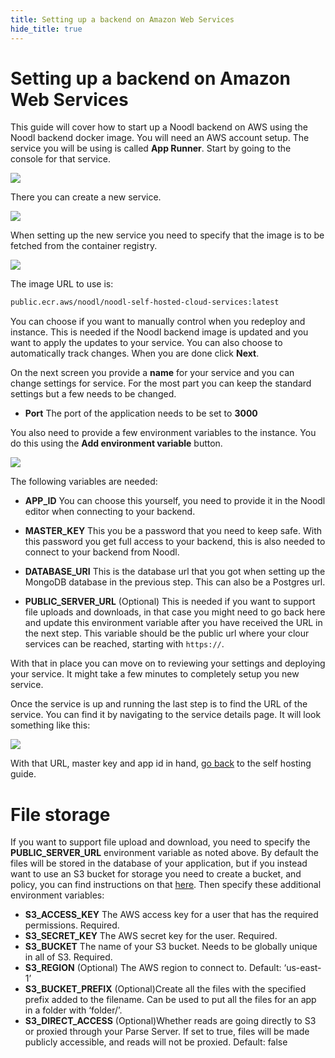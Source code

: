 ```yaml
---
title: Setting up a backend on Amazon Web Services
hide_title: true
---
```


# Setting up a backend on Amazon Web Services

This guide will cover how to start up a Noodl backend on AWS using the Noodl backend docker image. You will need an AWS account setup. The service you will be using is called **App Runner**. Start by going to the console for that service.

<div className="ndl-image-with-background xl">

![](/docs/guides/deploy/using-an-external-backend/aws-1.png)

</div>

There you can create a new service.

<div className="ndl-image-with-background m">

![](/docs/guides/deploy/using-an-external-backend/aws-2.png)

</div>

When setting up the new service you need to specify that the image is to be fetched from the container registry.

<div className="ndl-image-with-background xl">

![](/docs/guides/deploy/using-an-external-backend/aws-3.png)

</div>

The image URL to use is:

```bash
public.ecr.aws/noodl/noodl-self-hosted-cloud-services:latest
```

You can choose if you want to manually control when you redeploy and instance. This is needed if the Noodl backend image is updated and you want to apply the updates to your service. You can also choose to automatically track changes. When you are done click **Next**.

On the next screen you provide a **name** for your service and you can change settings for service. For the most part you can keep the standard settings but a few needs to be changed.

- **Port** The port of the application needs to be set to **3000**

You also need to provide a few environment variables to the instance. You do this using the **Add environment variable** button.

<div className="ndl-image-with-background xl">

![](/docs/guides/deploy/using-an-external-backend/aws-4.png)

</div>

The following variables are needed:

- **APP_ID** You can choose this yourself, you need to provide it in the Noodl editor when connecting to your backend.
- **MASTER_KEY** This you be a password that you need to keep safe. With this password you get full access to your backend, this is also needed to connect to your backend from Noodl.
- **DATABASE_URI** This is the database url that you got when setting up the MongoDB database in the previous step. This can also be a Postgres url.

- **PUBLIC_SERVER_URL** (Optional) This is needed if you want to support file uploads and downloads, in that case you might need to go back here and update this environment variable after you have received the URL in the next step. This variable should be the public url where your clour services can be reached, starting with `https://`.

With that in place you can move on to reviewing your settings and deploying your service. It might take a few minutes to completely setup you new service.

Once the service is up and running the last step is to find the URL of the service. You can find it by navigating to the service details page. It will look something like this:

<div className="ndl-image-with-background l">

![](/docs/guides/deploy/using-an-external-backend/aws-5.png)

</div>

With that URL, master key and app id in hand, [go back](/docs/guides/deploy/using-an-external-backend#connect-your-application-to-the-self-hosted-backend) to the self hosting guide.

# File storage

If you want to support file upload and download, you need to specify the **PUBLIC_SERVER_URL** environment variable as noted above. By default the files will be stored in the database of your application, but if you instead want to use an S3 bucket for storage you need to create a bucket, and policy, you can find instructions on that [here](http://docs.parseplatform.org/parse-server/guide/#configuring-s3adapter). Then specify these additional environment variables:

- **S3_ACCESS_KEY** The AWS access key for a user that has the required permissions. Required.
- **S3_SECRET_KEY** The AWS secret key for the user. Required.
- **S3_BUCKET** The name of your S3 bucket. Needs to be globally unique in all of S3. Required.
- **S3_REGION** (Optional) The AWS region to connect to. Default: ‘us-east-1’
- **S3_BUCKET_PREFIX** (Optional)Create all the files with the specified prefix added to the filename. Can be used to put all the files for an app in a folder with ‘folder/’.
- **S3_DIRECT_ACCESS** (Optional)Whether reads are going directly to S3 or proxied through your Parse Server. If set to true, files will be made publicly accessible, and reads will not be proxied. Default: false
